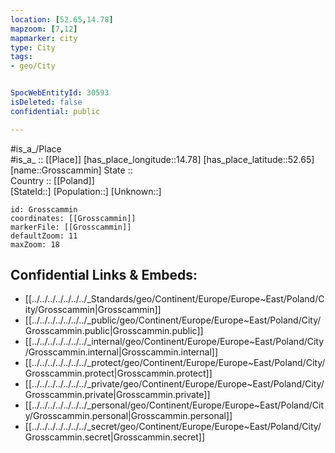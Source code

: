 ```yaml
---
location: [52.65,14.78] 
mapzoom: [7,12] 
mapmarker: city 
type: City
tags:
- geo/City


SpocWebEntityId: 30593
isDeleted: false
confidential: public

---
```

#is_a_/Place  
#is_a_ :: [[Place]] 
[has_place_longitude::14.78] 
[has_place_latitude::52.65] 
[name::Grosscammin] 
State ::  
Country :: [[Poland]]  
[StateId::] 
[Population::] 
[Unknown::] 


```leaflet
id: Grosscammin
coordinates: [[Grosscammin]] 
markerFile: [[Grosscammin]] 
defaultZoom: 11 
maxZoom: 18
```


## Confidential Links & Embeds: 
- [[../../../../../../../_Standards/geo/Continent/Europe/Europe~East/Poland/City/Grosscammin|Grosscammin]] 
- [[../../../../../../../_public/geo/Continent/Europe/Europe~East/Poland/City/Grosscammin.public|Grosscammin.public]] 
- [[../../../../../../../_internal/geo/Continent/Europe/Europe~East/Poland/City/Grosscammin.internal|Grosscammin.internal]] 
- [[../../../../../../../_protect/geo/Continent/Europe/Europe~East/Poland/City/Grosscammin.protect|Grosscammin.protect]] 
- [[../../../../../../../_private/geo/Continent/Europe/Europe~East/Poland/City/Grosscammin.private|Grosscammin.private]] 
- [[../../../../../../../_personal/geo/Continent/Europe/Europe~East/Poland/City/Grosscammin.personal|Grosscammin.personal]] 
- [[../../../../../../../_secret/geo/Continent/Europe/Europe~East/Poland/City/Grosscammin.secret|Grosscammin.secret]] 
